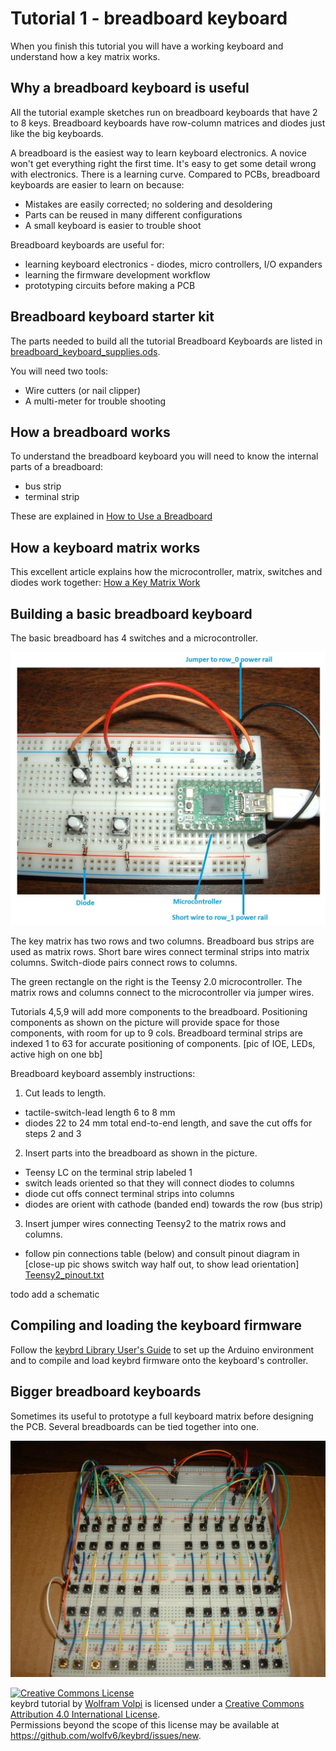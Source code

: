 Tutorial 1 - breadboard keyboard
================================
When you finish this tutorial you will have a working keyboard and understand how a key matrix works.

## Why a breadboard keyboard is useful
All the tutorial example sketches run on breadboard keyboards that have 2 to 8 keys.
Breadboard keyboards have row-column matrices and diodes just like the big keyboards.

A breadboard is the easiest way to learn keyboard electronics.
A novice won't get everything right the first time.
It's easy to get some detail wrong with electronics.
There is a learning curve.
Compared to PCBs, breadboard keyboards are easier to learn on because:
* Mistakes are easily corrected; no soldering and desoldering
* Parts can be reused in many different configurations
* A small keyboard is easier to trouble shoot

Breadboard keyboards are useful for:
* learning keyboard electronics - diodes, micro controllers, I/O expanders
* learning the firmware development workflow
* prototyping circuits before making a PCB

## Breadboard keyboard starter kit
The parts needed to build all the tutorial Breadboard Keyboards are listed in [breadboard_keyboard_supplies.ods](breadboard_keyboard_supplies.ods).

You will need two tools:
* Wire cutters (or nail clipper)
* A multi-meter for trouble shooting

## How a breadboard works
To understand the breadboard keyboard you will need to know the internal parts of a breadboard:
* bus strip
* terminal strip

These are explained in [How to Use a Breadboard](https://learn.sparkfun.com/tutorials/how-to-use-a-breadboard)

## How a keyboard matrix works
This excellent article explains how the microcontroller, matrix, switches and diodes work together:
[How a Key Matrix Work](http://pcbheaven.com/wikipages/How_Key_Matrices_Works/)

## Building a basic breadboard keyboard
The basic breadboard has 4 switches and a microcontroller.

![breadboard keyboard with 2 rows and 2 columns](images/breadboard_keyboard_2x2_labeled.jpg "2x2 breadboard keyboard")

The key matrix has two rows and two columns.
Breadboard bus strips are used as matrix rows.
Short bare wires connect terminal strips into matrix columns.
Switch-diode pairs connect rows to columns.

The green rectangle on the right is the Teensy 2.0 microcontroller.
The matrix rows and columns connect to the microcontroller via jumper wires.

Tutorials 4,5,9 will add more components to the breadboard.
Positioning components as shown on the picture will provide space for those components, with room for up to 9 cols.
Breadboard terminal strips are indexed 1 to 63 for accurate positioning of components.
    [pic of IOE, LEDs, active high on one bb]

Breadboard keyboard assembly instructions:

1. Cut leads to length.
 * tactile-switch-lead length 6 to 8 mm
 * diodes 22 to 24 mm total end-to-end length, and save the cut offs for steps 2 and 3
2. Insert parts into the breadboard as shown in the picture.
 * Teensy LC on the terminal strip labeled 1
 * switch leads oriented so that they will connect diodes to columns
 * diode cut offs connect terminal strips into columns
 * diodes are orient with cathode (banded end) towards the row (bus strip)
3. Insert jumper wires connecting Teensy2 to the matrix rows and columns.
 * follow pin connections table (below) and consult pinout diagram in
   [close-up pic shows switch way half out, to show lead orientation]
   [Teensy2_pinout.txt](../doc/Teensy2_pinout.txt)

todo add a schematic

<!-- This schematic was written by consulting the micro-controller's datasheet and using the ?? tool.

this table might not match the sketches, replace with a schematic

**Teensy 2.0 pin connections table**

| Pin number | Row  Column |
|------------|-------------|
| 21         | row_0       |
| 20         | row_1       |
| 0          | col_0       |
| 1          | col_1       |
-->

## Compiling and loading the keyboard firmware
Follow the [keybrd Library User's Guide](../doc/keybrd_library_user_guide.md) to set up the Arduino environment and to compile and load keybrd firmware onto the keyboard's controller.

## Bigger breadboard keyboards
Sometimes its useful to prototype a full keyboard matrix before designing the PCB.
Several breadboards can be tied together into one.

![big breadboard keyboard](images/breadboard_big.jpg "breadboard_big.jpg")

<a rel="license" href="http://creativecommons.org/licenses/by/4.0/"><img alt="Creative Commons License" style="border-width:0" src="https://i.creativecommons.org/l/by/4.0/88x31.png" /></a><br /><span xmlns:dct="http://purl.org/dc/terms/" property="dct:title">keybrd tutorial</span> by <a xmlns:cc="http://creativecommons.org/ns#" href="https://github.com/wolfv6/keybrd" property="cc:attributionName" rel="cc:attributionURL">Wolfram Volpi</a> is licensed under a <a rel="license" href="http://creativecommons.org/licenses/by/4.0/">Creative Commons Attribution 4.0 International License</a>.<br />Permissions beyond the scope of this license may be available at <a xmlns:cc="http://creativecommons.org/ns#" href="https://github.com/wolfv6/keybrd/issues/new" rel="cc:morePermissions">https://github.com/wolfv6/keybrd/issues/new</a>.

